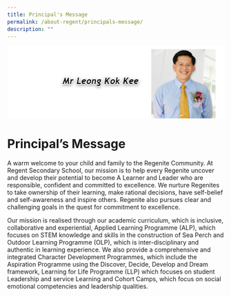 ```yaml
---
title: Principal's Message
permalink: /about-regent/principals-message/
description: ""
---
```

![](/images/ebanner-P-message2.jpg)


Principal’s Message
===================

A warm welcome to your child and family to the Regenite Community. At Regent Secondary School, our mission is to help every Regenite uncover and develop their potential to become A Learner and Leader who are responsible, confident and committed to excellence. We nurture Regenites to take ownership of their learning, make rational decisions, have self-belief and self-awareness and inspire others. Regenite also pursues clear and challenging goals in the quest for commitment to excellence.

Our mission is realised through our academic curriculum, which is inclusive, collaborative and experiential, Applied Learning Programme (ALP), which focuses on STEM knowledge and skills in the construction of Sea Perch and Outdoor Learning Programme (OLP), which is inter-disciplinary and authentic in learning experience. We also provide a comprehensive and integrated Character Development Programmes, which include the Aspiration Programme using the Discover, Decide, Develop and Dream framework, Learning for Life Programme (LLP) which focuses on student Leadership and service Learning and Cohort Camps, which focus on social emotional competencies and leadership qualities.
